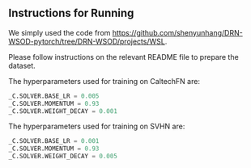 ## Instructions for Running

We simply used the code from https://github.com/shenyunhang/DRN-WSOD-pytorch/tree/DRN-WSOD/projects/WSL.

Please follow instructions on the relevant README file to prepare the dataset. 

The hyperparameters used for training on CaltechFN are:
```python
_C.SOLVER.BASE_LR = 0.005
_C.SOLVER.MOMENTUM = 0.93
_C.SOLVER.WEIGHT_DECAY = 0.001
```

The hyperparameters used for training on SVHN are:
```python
_C.SOLVER.BASE_LR = 0.001
_C.SOLVER.MOMENTUM = 0.93
_C.SOLVER.WEIGHT_DECAY = 0.005
```